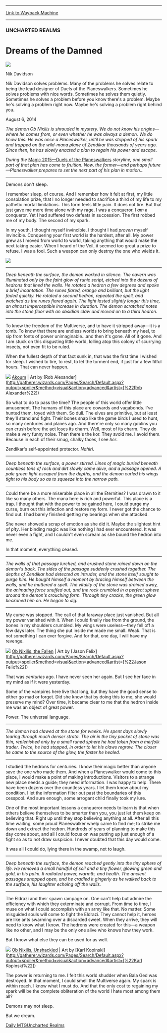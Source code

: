 
---
[Link to Wayback Machine](https://web.archive.org/web/20140808224128/http://magic.wizards.com/en/articles/archive/ur/dreams-damned-2014-08-06)

[_metadata_:description]:- "The demon Ob Nixilis prepares to set the next part of his plan in motion."
[_metadata_:generator]:- "Drupal 7 (http://drupal.org)"
[_metadata_:node]:- "252531"
[_metadata_:publish_date]:- "2014-08-06"
[_metadata_:source]:- "div-main"
[_metadata_:title]:- "Dreams of the Damned"
[_metadata_:wayback_capture_timestamp]:- "2014-08-08 22:41:28"
[_metadata_:wayback_raw_url]:- "https://web.archive.org/web/20140808224128id_/http://magic.wizards.com/en/articles/archive/ur/dreams-damned-2014-08-06"
[_metadata_:wayback_url]:- "http://magic.wizards.com/en/articles/archive/ur/dreams-damned-2014-08-06"
---





### UNCHARTED REALMS


Dreams of the Damned
====================



![](https://web.archive.org/web/20141006163836im_/http://magic.wizards.com/sites/mtg/files/styles/auth_small/public/images/person/authorpic_NikDavidson.jpg?itok=lMeqT7Is)

Nik Davidson

Nik Davidson solves problems. Many of the problems he solves relate to being the lead designer of Duels of the Planeswalkers. Sometimes he solves problems with nice words. Sometimes he solves them quietly. Sometimes he solves a problem before you know there's a problem. Maybe he's solving a problem right now. Maybe he's solving a problem right behind you.


August 6, 2014
 







*The demon Ob Nixilis is shrouded in mystery. We do not know his origins—where he comes from, or even whether he was always a demon. We do know this: He was once a Planeswalker, until he was stripped of his spark and trapped on the wild-mana plane of *Zendikar* thousands of years ago. Since then, he has slowly enacted a plan to regain his power and escape.* 


*During the* [Magic 2015—Duels of the Planeswalkers](http://magic.wizards.com/en/game-info/products/duels-of-the-Planeswalkers) *storyline, one small part of that plan has come to fruition. Now, the former—and perhaps future—Planeswalker prepares to set the next part of his plan in motion...* 





---



Demons don't sleep.



I remember sleep, of course. And I remember how it felt at first, my little consolation prize, that I no longer needed to sacrifice a third of my life to my pathetic mortal limitations. This form feels little pain. It does not tire. But that just gave me more time alone with my rage. I was a conqueror. I *am* a conqueror. Yet I had suffered two defeats in succession. The first robbed me of my body. The second of my spark.


In my youth, I thought myself invincible. I thought I had *proven* myself invincible. Conquering your first world is the hardest, after all. My power grew as I moved from world to world, taking anything that would make the next taking easier. When I heard of the Veil, it seemed too great a prize to refuse. I was a fool. Such a weapon can only destroy the one who wields it.


![](https://media.wizards.com/images/magic/daily/ur/2014/ur20140806_chainveil.jpg)



---



*Deep beneath the surface, the demon worked in silence. The cavern was illuminated only by the faint glow of runic script, etched into the dozens of hedrons that lined the walls. He rotated a hedron a few degrees and spoke a brief incantation. The runes flared, orange and brilliant, but the light faded quickly. He rotated a second hedron, repeated the spell, and watched as the runes flared again. The light lasted slightly longer this time, an almost imperceptible increase in duration. The demon scratched notes into the stone floor with an obsidian claw and moved on to a third hedron.*






---



To know the freedom of the Multiverse, and to have it stripped away—it is a tomb. To know that there are endless worlds to bring beneath my heel, to sip from fonts of power unimaginable...and then it's gone. All of it gone. And I am stuck on this disgusting little world, lolling atop this colony of scurrying insects, not even fit to be ruled.



When the fullest depth of that fact sunk in, that was the first time I wished for sleep. I wished to tire, to rest, to let the torment end, if just for a few fitful hours. That can never happen.


![](https://media.wizards.com/2014/images/cardart/cardart_akoum.jpg)
[Akoum](http://gatherer.wizards.com/Pages/Card/Details.aspx?multiverseid=226512) | Art by [Rob Alexander](http://gatherer.wizards.com/Pages/Search/Default.aspx?output=spoiler&method=visual&action=advanced&artist=[%22Rob Alexander%22])


So what to do to pass the time? The people of this world offer little amusement. The humans of this place are cowards and vagabonds. I've hunted them, toyed with them. So dull. The elves are primitive, but at least they'll stand and fight. Their bones snap like the game birds I used to hunt, so many centuries and planes ago. And there're only so many goblins you can crush before the act loses its charm. Well, most of its charm. They do make a very funny noise. Then there's the kor. They avoid me. I avoid them. Because in each of their smug, chalky faces, I see *her*.


Zendikar's self-appointed protector. *Nahiri*.





---



*Deep beneath the surface, a power stirred. Lines of magic buried beneath countless tons of rock and dirt slowly came alive, and a passage opened. A pale green light escaped from the depths, and the demon curled his wings tight to his body so as to squeeze into the narrow path.*






---



Could there be a more miserable place in all the Eternities? I was drawn to it like so many others. The mana here is rich and powerful. This place is a trap. I thought that with the power to be gained here, I could purge my curse, burn out this infection and restore my form. I never got the chance to find out. I had barely finished getting my bearings when she attacked.



She never showed a scrap of emotion as she did it. Maybe the slightest hint of *pity*. Her binding magic was like nothing I had ever encountered. It was never even a fight, and I couldn't even scream as she bound the hedron into me.


In that moment, everything ceased.





---



*The walls of that passage lurched, and crushed stone rained down on the demon's back. The sides of the passage suddenly crushed together. The depths of *Zendikar* had detected an intruder, and the stone itself sought to purge him. He bought himself a moment by bracing himself between the walls, and he muttered a spell. The vitality of the stone was drained away, the animating force snuffed out, and the rock crumbled in a perfect sphere around the demon's crouching form. Through tiny cracks, the green glow beckoned him on. He began to dig.* 






---



My curse was stopped. The call of that faraway place just vanished. But all my power vanished with it. When I could finally rise from the ground, the bones in my shoulders crumbled. My wings were useless—they fell off a few days later. The thing she put inside me made me small. Weak. That is not something I can ever forgive. And for that, one day, I will have my revenge.



![](https://media.wizards.com/2014/images/cardart/cardart_obnixilisthefallen.jpg)
[Ob Nixilis, the Fallen](http://gatherer.wizards.com/Pages/Card/Details.aspx?name=Ob+Nixilis%2C+the+Fallen) | Art by [Jason Felix](http://gatherer.wizards.com/Pages/Search/Default.aspx?output=spoiler&method=visual&action=advanced&artist=[%22Jason Felix%22])


That was *centuries* ago. I have never seen her again. But I see her face in my mind as if it were yesterday.


Some of the vampires here live that long, but they have the good sense to either go mad or forget. Did she know that by doing this to me, she would preserve my mind? Over time, it became clear to me that the hedron inside me was an object of great power.


Power. The universal language.





---



*The demon had clawed at the stone for weeks. He spent days slowly tearing through much denser strata. The air in the tiny pocket of stone was thin, replenished only by a small runed sphere he had taken from a merfolk trader. Twice, he had stopped, in order to let his claws regrow. The closer he came to the source of the glow, the faster he healed.*






---



I studied the hedrons for centuries. I know their magic better than anyone save the one who made them. And when a Planeswalker would come to this place, I would make a point of making introductions. Visitors to a strange new place needs a guide; they need information. I was happy to help. There have been dozens over the countless years. I let them know about my condition. I let the information filter out past the boundaries of this cesspool. And sure enough, some arrogant child finally took my lure.



One of the most important lessons a conqueror needs to learn is that when others believe themselves to be smarter than you, you just let them keep on believing that. Right up until they stop believing anything at all. After all this time waiting, some proud Planeswalker whelp came to find me; to strike me down and extract the hedron. Hundreds of years of planning to make this day come about, and all I could focus on was putting up just enough of a fight so as to not draw suspicion. I never doubted that this day would come.


It was all I could do, lying there in the swamp, not to laugh.





---



*Deep beneath the surface, the demon reached gently into the tiny sphere of life. He removed a small handful of soil and a tiny flower, glowing green and gold, in his palm. It radiated power, warmth, and health. The ancient passages snapped open, and he cradled it gingerly as he walked back to the surface, his laughter echoing off the walls.*






---



The Eldrazi and their spawn rampage on. One can't help but admire the efficiency with which they exterminate and corrupt. From time to time, I muse on what I could accomplish with an army like that. No matter. Some misguided souls will come to fight the Eldrazi. They cannot help it, heroes are like ants swarming over a discarded sweet. When they arrive, they will need to know what I know. The hedrons were created for this—a weapon like no other, and I may be the only one alive who knows how they work.



But I know what else they can be used for as well.


![](https://media.wizards.com/2014/images/cardart/cardart_obnixilisunshackled.jpg)
[Ob Nixilis, Unshackled](http://gatherer.wizards.com/Pages/Card/Details.aspx?name=Ob+Nixilis%2C+Unshackled) | Art by [Karl Kopinski](http://gatherer.wizards.com/Pages/Search/Default.aspx?output=spoiler&method=visual&action=advanced&artist=[%22Karl Kopinski%22])


The power is returning to me. I felt this world shudder when Bala Ged was destroyed. In that moment, I could smell the Multiverse again. My spark is within reach. I know what I must do. And that the only cost to regaining my spark will be the complete obliteration of the world I hate most among them all?


Demons may not sleep.


But we dream.


[Daily MTG](/en/tags/daily-mtg)[Uncharted Realms](/en/tags/uncharted-realms)





 
 


  








